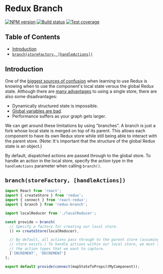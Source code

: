# Redux Branch

[![NPM version][npm-image]][npm-url]
[![Build status][travis-image]][travis-url]
[![Test coverage][codecov-image]][codecov-url]

## Table of Contents
* [Introduction](#introduction)
* [`branch(storeFactory, [handleActions])`](#branchstorefactory-handleactions)

## Introduction
One of the [biggest sources of confusion](https://github.com/reactjs/redux/issues/1385) when learning to use Redux is knowing when to use the component's local state versus the global Redux state. Although there are [many advantages](http://stackoverflow.com/questions/32461229/why-use-redux-over-facebook-flux) to using a single store, there are also some disadvantages:

* Dynamically structured state is impossible.
* [Global variables are bad](http://c2.com/cgi/wiki?GlobalVariablesAreBad).
* Performance suffers as your graph gets larger.

We can get around these limitations by using "branches". A branch is just a fork whose local state is merged on top of its parent. This allows each component to have its own Redux store while still being able to interact with the parent store. (Note: It's important that the structure of the global Redux state is an object.)

By default, dispatched actions are passed through to the global store. To handle an action in the local store, specify the action type in the `handleActions` parameter when calling `branch()`.

## `branch(storeFactory, [handleActions])`
```js
import React from 'react';
import { createStore } from 'redux';
import { connect } from 'react-redux';
import { branch } from 'redux-branch';

import localReducer from './localReducer';

const provide = branch(
  // Specify a factory for creating our local store.
  () => createStore(localReducer),

  // By default, all actions pass through to the parent store (assuming a parent
  // store exists.) To handle actions within our local store, we must specify
  // the action types that we want to capture.
  ['INCREMENT', 'DECREMENT']
);

export default provide(connect(mapStateToProps)(MyComponent));
```

[npm-image]: https://img.shields.io/npm/v/redux-branch.svg?style=flat-square
[npm-url]: https://www.npmjs.com/package/redux-branch
[travis-image]: https://img.shields.io/travis/stephenbunch/redux-branch.svg?style=flat-square
[travis-url]: https://travis-ci.org/stephenbunch/redux-branch
[codecov-image]: https://img.shields.io/codecov/c/github/stephenbunch/redux-branch.svg?style=flat-square
[codecov-url]: https://codecov.io/github/stephenbunch/redux-branch
